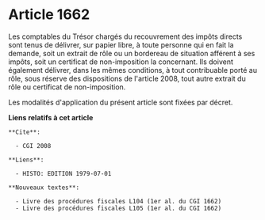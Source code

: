 # Article 1662

Les comptables du Trésor chargés du recouvrement des impôts directs sont tenus de délivrer, sur papier libre, à toute
personne qui en fait la demande, soit un extrait de rôle ou un bordereau de situation afférent à ses impôts, soit un
certificat de non-imposition la concernant. Ils doivent également délivrer, dans les mêmes conditions, à tout contribuable
porté au rôle, sous réserve des dispositions de l'article 2008, tout autre extrait du rôle ou certificat de non-imposition.

Les modalités d'application du présent article sont fixées par décret.

**Liens relatifs à cet article**

	**Cite**:

	  - CGI 2008

	**Liens**:

	  - HISTO: EDITION 1979-07-01

	**Nouveaux textes**:

	  - Livre des procédures fiscales L104 (1er al. du CGI 1662)
	  - Livre des procédures fiscales L105 (1er al. du CGI 1662)
